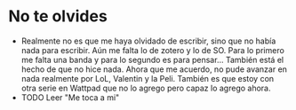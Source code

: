 # No te olvides
- Realmente no es que me haya olvidado de escribir, sino que no había nada para escribir. Aún me falta lo de zotero y lo de SO. Para lo primero me falta una banda y para lo segundo es para pensar... También está el hecho de que no hice nada. Ahora que me acuerdo, no pude avanzar en nada realmente por LoL, Valentin y la Peli. También es que estoy con otra serie en Wattpad que no lo agrego pero capaz lo agrego ahora.
- TODO Leer "Me toca a mi"